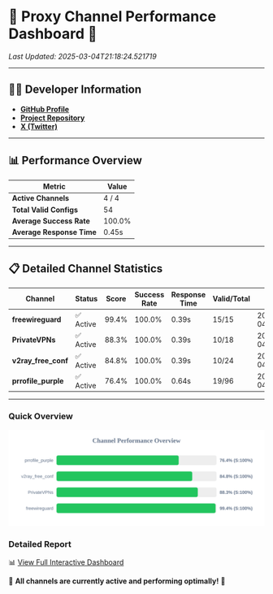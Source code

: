 # 🌟 Proxy Channel Performance Dashboard 🌟

_Last Updated: 2025-03-04T21:18:24.521719_

---

## 👩‍💻 Developer Information

- **[GitHub Profile](https://github.com/4n0nymou3)**  
- **[Project Repository](https://github.com/4n0nymou3/multi-proxy-config-fetcher)**  
- **[X (Twitter)](https://x.com/4n0nymou3)**  

---

## 📊 Performance Overview

| Metric                | Value       |
|-----------------------|-------------|
| **Active Channels**   | 4 / 4       |
| **Total Valid Configs** | 54          |
| **Average Success Rate** | 100.0%      |
| **Average Response Time** | 0.45s       |

---

## 📋 Detailed Channel Statistics

| Channel          | Status     | Score  | Success Rate | Response Time | Valid/Total | Last Success               |
|------------------|------------|--------|--------------|---------------|-------------|----------------------------|
| **freewireguard**  | ✅ Active  | 99.4%  | 100.0% | 0.39s         | 15/15       | 2025-03-04T21:18:24.519897 |
| **PrivateVPNs**  | ✅ Active  | 88.3%  | 100.0% | 0.39s         | 10/18       | 2025-03-04T21:18:24.105919 |
| **v2ray_free_conf**  | ✅ Active  | 84.8%  | 100.0% | 0.39s         | 10/24       | 2025-03-04T21:18:23.680823 |
| **prrofile_purple**  | ✅ Active  | 76.4%  | 100.0% | 0.64s         | 19/96       | 2025-03-04T21:18:23.218698 |

---

### Quick Overview
<div align="center">
  <a href="https://raw.githubusercontent.com/nullluser/NullRepo/refs/heads/main/assets/channel_stats_chart.svg">
    <img src="https://raw.githubusercontent.com/nullluser/NullRepo/refs/heads/main/assets/channel_stats_chart.svg" alt="Source Performance Statistics" width="800">
  </a>
</div>

### Detailed Report
📊 [View Full Interactive Dashboard](https://htmlpreview.github.io/?https://github.com/nullluser/NullRepo/blob/main/assets/performance_report.html)

🎉 **All channels are currently active and performing optimally!** 🎉
